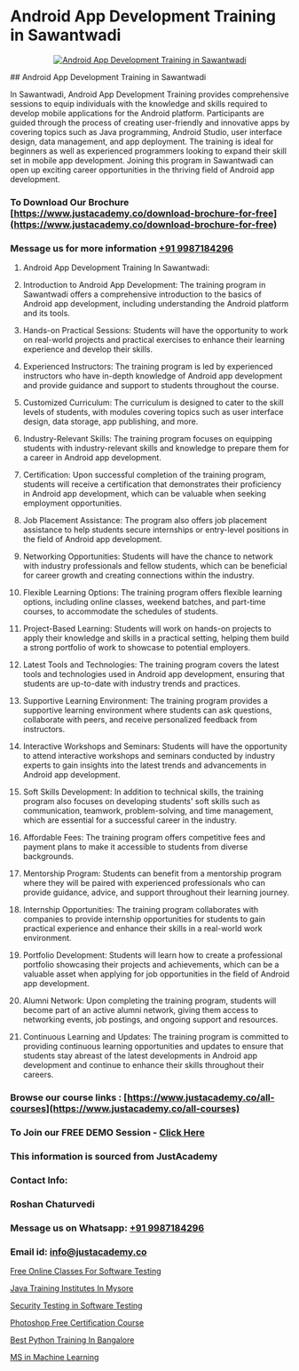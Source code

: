 # Android App Development Training in Sawantwadi

<p align="center">
  <a href="https://justacademy.co/course-detail/android-app-development">
    <img src="https://justacademy.co/storage2/course_image/1676635923_course_image.webp" alt="Android App Development Training in Sawantwadi">
  </a>
</p>
## Android App Development Training in Sawantwadi

In Sawantwadi, Android App Development Training provides comprehensive sessions to equip individuals with the knowledge and skills required to develop mobile applications for the Android platform. Participants are guided through the process of creating user-friendly and innovative apps by covering topics such as Java programming, Android Studio, user interface design, data management, and app deployment. The training is ideal for beginners as well as experienced programmers looking to expand their skill set in mobile app development. Joining this program in Sawantwadi can open up exciting career opportunities in the thriving field of Android app development.
### To Download Our Brochure [https://www.justacademy.co/download-brochure-for-free](https://www.justacademy.co/download-brochure-for-free)
### Message us for more information [+91 9987184296](https://api.whatsapp.com/send?phone=919987184296)
1) Android App Development Training In Sawantwadi:
1) Introduction to Android App Development: The training program in Sawantwadi offers a comprehensive introduction to the basics of Android app development, including understanding the Android platform and its tools.

2) Hands-on Practical Sessions: Students will have the opportunity to work on real-world projects and practical exercises to enhance their learning experience and develop their skills.

3) Experienced Instructors: The training program is led by experienced instructors who have in-depth knowledge of Android app development and provide guidance and support to students throughout the course.

4) Customized Curriculum: The curriculum is designed to cater to the skill levels of students, with modules covering topics such as user interface design, data storage, app publishing, and more.

5) Industry-Relevant Skills: The training program focuses on equipping students with industry-relevant skills and knowledge to prepare them for a career in Android app development.

6) Certification: Upon successful completion of the training program, students will receive a certification that demonstrates their proficiency in Android app development, which can be valuable when seeking employment opportunities.

7) Job Placement Assistance: The program also offers job placement assistance to help students secure internships or entry-level positions in the field of Android app development.

8) Networking Opportunities: Students will have the chance to network with industry professionals and fellow students, which can be beneficial for career growth and creating connections within the industry.

9) Flexible Learning Options: The training program offers flexible learning options, including online classes, weekend batches, and part-time courses, to accommodate the schedules of students.

10) Project-Based Learning: Students will work on hands-on projects to apply their knowledge and skills in a practical setting, helping them build a strong portfolio of work to showcase to potential employers.

11) Latest Tools and Technologies: The training program covers the latest tools and technologies used in Android app development, ensuring that students are up-to-date with industry trends and practices.

12) Supportive Learning Environment: The training program provides a supportive learning environment where students can ask questions, collaborate with peers, and receive personalized feedback from instructors.

13) Interactive Workshops and Seminars: Students will have the opportunity to attend interactive workshops and seminars conducted by industry experts to gain insights into the latest trends and advancements in Android app development.

14) Soft Skills Development: In addition to technical skills, the training program also focuses on developing students' soft skills such as communication, teamwork, problem-solving, and time management, which are essential for a successful career in the industry.

15) Affordable Fees: The training program offers competitive fees and payment plans to make it accessible to students from diverse backgrounds.

16) Mentorship Program: Students can benefit from a mentorship program where they will be paired with experienced professionals who can provide guidance, advice, and support throughout their learning journey.

17) Internship Opportunities: The training program collaborates with companies to provide internship opportunities for students to gain practical experience and enhance their skills in a real-world work environment.

18) Portfolio Development: Students will learn how to create a professional portfolio showcasing their projects and achievements, which can be a valuable asset when applying for job opportunities in the field of Android app development.

19) Alumni Network: Upon completing the training program, students will become part of an active alumni network, giving them access to networking events, job postings, and ongoing support and resources.

20) Continuous Learning and Updates: The training program is committed to providing continuous learning opportunities and updates to ensure that students stay abreast of the latest developments in Android app development and continue to enhance their skills throughout their careers.

### Browse our course links : [https://www.justacademy.co/all-courses](https://www.justacademy.co/all-courses) 
### To Join our FREE DEMO Session - [Click Here](https://www.justacademy.co/register-for-course-demo)


### This information is sourced from JustAcademy
### Contact Info:
### Roshan Chaturvedi
### Message us on Whatsapp: [+91 9987184296](https://api.whatsapp.com/send?phone=919987184296)
### Email id: [info@justacademy.co](mailto:info@justacademy.co)
                
[Free Online Classes For Software Testing](https://www.linkedin.com/pulse/free-online-classes-software-testing-justacademyderby-4alme?trackingId=0%2BfVLYQi5NgISd7b%2BPVxwA%3D%3D&lipi=urn%3Ali%3Apage%3Ad_flagship3_company_admin%3Bdwb%2Fkl1wRBCVgbShptxZfw%3D%3D)

[Java Training Institutes In Mysore](https://www.linkedin.com/pulse/java-training-institutes-mysore-justacademy-leicester-appke?trackingId=Ype%2FdM9rQQxqFrCZsJbHoQ%3D%3D&lipi=urn%3Ali%3Apage%3Ad_flagship3_company_admin%3BPIc21Xd3RP6vIx4zw3ky%2FQ%3D%3D)

[Security Testing in Software Testing](https://medium.com/@mistersumit961/security-testing-in-software-testing-1121b16436d7)

[Photoshop Free Certification Course](https://medium.com/@AkashSingh2052/photoshop-free-certification-course-e78455f2fa9b)

[Best Python Training In Bangalore](https://justacademyin.github.io/justacademy/best-python-training-in-bangalore)

[MS in Machine Learning](https://justacademyin.github.io/justacademy/ms-in-machine-learning)

